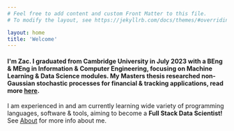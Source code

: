 ```yaml
---
# Feel free to add content and custom Front Matter to this file.
# To modify the layout, see https://jekyllrb.com/docs/themes/#overriding-theme-defaults

layout: home
title: 'Welcome'
---
```



#### I'm Zac. I graduated from Cambridge University in July 2023 with a BEng & MEng in Information & Computer Engineering, focusing on **Machine Learning  & Data Science** modules. My Masters thesis researched non-Gaussian stochastic processes for financial & tracking applications, read more [here](./masters-thesis/).

I am experienced in and am currently learning wide variety of programming languages, software & tools, aiming to become a **Full Stack Data Scientist!** See [About](/about/) for more info about me.   
